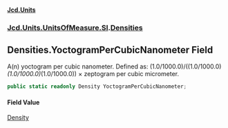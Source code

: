 #### [Jcd.Units](index.md 'index')
### [Jcd.Units.UnitsOfMeasure.SI](Jcd.Units.UnitsOfMeasure.SI.md 'Jcd.Units.UnitsOfMeasure.SI').[Densities](Densities.md 'Jcd.Units.UnitsOfMeasure.SI.Densities')

## Densities.YoctogramPerCubicNanometer Field

A(n) yoctogram per cubic nanometer. Defined as: (1.0/1000.0)/((1.0/1000.0)*(1.0/1000.0)*(1.0/1000.0)) × zeptogram per cubic micrometer.

```csharp
public static readonly Density YoctogramPerCubicNanometer;
```

#### Field Value
[Density](Density.md 'Jcd.Units.UnitTypes.Density')